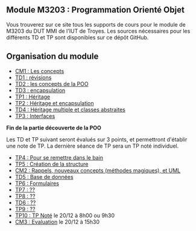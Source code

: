 ## Module M3203 : Programmation Orienté Objet

Vous trouverez sur ce site tous les supports de cours pour le module de M3203 du DUT MMI de l'IUT de Troyes. Les sources nécessaires pour les différents TD et TP sont disponibles sur ce dépôt GitHub.

## Organisation du module

* [CM1 : Les concepts](CM1_M3203_POO_1617.pptx)
* [TD1 : révisions](td1/sujet.md)
* [TD2 : les concepts de la POO](td2/sujet.md)
* [TD3 : encapsulation](td3/sujet.md)
* [TP1 : Héritage](tp1/sujet.md)
* [TP2 : Héritage et encapsulation](tp2/sujet.md)
* [TD4 : Héritage multiple et classes abstraites](td4/sujet.md)
* [TP3 : Interfaces](tp3/sujet.md)

**Fin de la partie découverte de la POO**

Les TD et TP suivant seront évalués sur 3 points, et permettront d'établir une note de TP. La dernière séance de TP sera un TP noté individuel.

* [TP4 : Pour se remettre dans le bain](tp4/sujet.md)
* [TP5 : Création de la structure](tp5/sujet.md)
* [CM2 : Rappels, nouveaux concepts (méthodes magiques), et UML](CM1_M3203_POO_1617.pptx)
* [TD5 : Base de données](td5/sujet.md)
* [TP6 : Formulaires](tp6/sujet.md)
* [TP7 : ??](tp7/sujet.md)
* [TP8 : ??](tp8/sujet.md)
* [TD6 : ??](td6/sujet.md)
* [TP9 : ??](tp9/sujet.md)
* [TP10 : TP Noté](tp10/sujet.md) le 20/12 à 8h00 ou 9h30
* [CM3 : Evaluation](cm3/sujet.md) le 20/12 à 15h30


